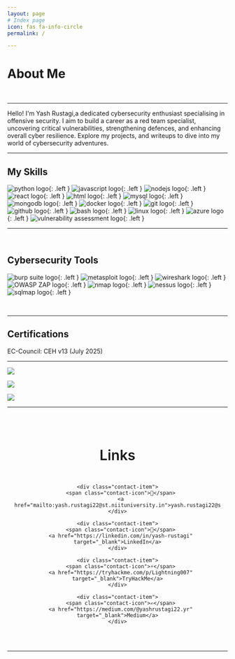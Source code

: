 ```yaml
---
layout: page
# Index page
icon: fas fa-info-circle
permalink: /

---
```


# About Me
<br>

---

Hello! I'm Yash Rustagi,a dedicated cybersecurity enthusiast specialising in offensive security. I aim to build a career as a red team specialist, uncovering critical vulnerabilities, strengthening defences, and enhancing overall cyber resilience. Explore my projects, and writeups to dive into my world of cybersecurity adventures.

---
## My Skills

![python logo](https://img.shields.io/badge/Python-3776AB?logo=python&logoColor=fff){: .left } 
![javascript logo](https://img.shields.io/badge/JavaScript-F7DF1E?logo=javascript&logoColor=000){: .left }
![nodejs logo](https://img.shields.io/badge/Node.js-339933?logo=node.js&logoColor=fff){: .left }
![react logo](https://img.shields.io/badge/React-61DAFB?logo=react&logoColor=000){: .left }
![html logo](https://img.shields.io/badge/HTML-%23E34F26.svg?logo=html5&logoColor=white){: .left } 
![mysql logo](https://img.shields.io/badge/MySQL-4479A1?logo=mysql&logoColor=fff){: .left }
![mongodb logo](https://img.shields.io/badge/MongoDB-47A248?logo=mongodb&logoColor=fff){: .left }
![docker logo](https://img.shields.io/badge/Docker-2496ED?logo=docker&logoColor=fff){: .left }
![git logo](https://img.shields.io/badge/Git-000?logo=git&logoColor=F05032){: .left } 
![github logo](https://img.shields.io/badge/GitHub-000?logo=github&logoColor=fff){: .left } 
![bash logo](https://img.shields.io/badge/Bash-000?logo=gnubash&logoColor=#4EAA25){: .left } 
![linux logo](https://img.shields.io/badge/Linux-%23000000.svg?logo=linux&logoColor=white){: .left }
![azure logo](https://img.shields.io/badge/Azure-0078D4?logo=microsoftazure&logoColor=fff){: .left }
![vulnerability assessment logo](https://img.shields.io/badge/Vulnerability%20Assessment-8A2BE2?logo=security&logoColor=fff){: .left }


---
<br>

## Cybersecurity Tools

![burp suite logo](https://img.shields.io/badge/Burp%20Suite-FF6633?style=flat&logo=burpsuite&logoColor=white){: .left }
![metasploit logo](https://img.shields.io/badge/Metasploit-2596CD?style=flat&logo=metasploit&logoColor=white){: .left }
![wireshark logo](https://img.shields.io/badge/Wireshark-1679A7?style=flat&logo=wireshark&logoColor=white){: .left }
![OWASP ZAP logo](https://img.shields.io/badge/OWASP%20ZAP-00549E?style=flat&logoColor=white){: .left }
![nmap logo](https://img.shields.io/badge/Nmap-4682B4?style=flat&logoColor=white){: .left }
![nessus logo](https://img.shields.io/badge/Nessus-00C176?style=flat&logoColor=white){: .left }
![sqlmap logo](https://img.shields.io/badge/SQLMap-CC2927?style=flat&logoColor=white){: .left }

<br>

---

## Certifications

EC-Council: CEH v13 (July 2025)

---

![](https://readme-stats-fork-mauve.vercel.app/api/top-langs/?username=yashrustagi2004&theme=blueberry&hide=html,css&hide_border=false&no-bg=true&no-frame=true&layout=compact&langs_count=10)

![](https://readme-stats-fork-mauve.vercel.app/api/?username=yashrustagi2004&theme=blueberry&rank_icon=github&show_icons=true&count_private=true)

![](https://github-readme-streak-stats-five-roan.vercel.app?user=yashrustagi2004&theme=blueberry)

---

<section class="contact-section" id="contact">
  <h2>Links</h2>
  <div class="contact-container">
    
    <div class="contact-item">
      <span class="contact-icon">📧</span>
      <a href="mailto:yash.rustagi22@st.niituniversity.in">yash.rustagi22@st.niituniversity.in</a>
    </div>

    <div class="contact-item">
      <span class="contact-icon">💼</span>
      <a href="https://linkedin.com/in/yash-rustagi" target="_blank">LinkedIn</a>
    </div>

    <div class="contact-item">
      <span class="contact-icon">⚡</span>
      <a href="https://tryhackme.com/p/Lightning007" target="_blank">TryHackMe</a>
    </div>

    <div class="contact-item">
      <span class="contact-icon">✍️</span>
      <a href="https://medium.com/@yashrustagi22.yr" target="_blank">Medium</a>
    </div>

  </div>
</section>

<style>
.contact-section {
  padding: 2rem 0;
  text-align: center;
}

.contact-section h2 {
  margin-bottom: 2rem;
  color: var(--heading-color);
  font-size: 2rem;
  font-weight: 600;
}

.contact-container {
  display: grid;
  grid-template-columns: repeat(auto-fit, minmax(250px, 1fr));
  gap: 1.5rem;
  max-width: 800px;
  margin: 0 auto;
  padding: 0 1rem;
}

.contact-item {
  display: flex;
  align-items: center;
  justify-content: center;
  gap: 0.8rem;
  padding: 1rem 1.5rem;
  background: var(--card-bg);
  border: 1px solid var(--border-color);
  border-radius: 12px;
  transition: all 0.3s ease;
  box-shadow: 0 2px 8px rgba(0, 0, 0, 0.1);
}

.contact-item:hover {
  transform: translateY(-4px);
  box-shadow: 0 8px 25px rgba(0, 0, 0, 0.15);
  border-color: var(--link-color);
}

.contact-icon {
  font-size: 1.5rem;
  min-width: 2rem;
  text-align: center;
}

.contact-item a {
  text-decoration: none;
  color: var(--text-color);
  font-weight: 500;
  font-size: 0.95rem;
  transition: color 0.3s ease;
}

.contact-item a:hover {
  color: var(--link-color);
}

/* Dark mode adjustments */
@media (prefers-color-scheme: dark) {
  .contact-item {
    background: rgba(255, 255, 255, 0.05);
    border-color: rgba(255, 255, 255, 0.1);
  }
  
  .contact-item:hover {
    background: rgba(255, 255, 255, 0.08);
    border-color: var(--link-color);
  }
}

/* Mobile responsiveness */
@media (max-width: 768px) {
  .contact-container {
    grid-template-columns: 1fr;
    gap: 1rem;
  }
  
  .contact-item {
    padding: 0.8rem 1rem;
  }
  
  .contact-section h2 {
    font-size: 1.5rem;
  }
}
</style>

---
